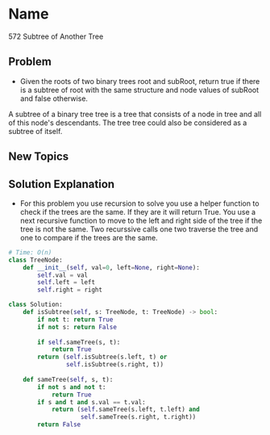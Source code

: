 # Name

572 Subtree of Another Tree

## Problem

* Given the roots of two binary trees root and subRoot, return true if there is a subtree of root with the same structure and node values of subRoot and false otherwise.

A subtree of a binary tree tree is a tree that consists of a node in tree and all of this node's descendants. The tree tree could also be considered as a subtree of itself.

## New Topics


## Solution Explanation

* For this problem you use recursion to solve you use a helper function to check if the trees are the same. If they are it will return True. You use a next recursive function to move to the left and right side of the tree if the tree is not the same. Two recurssive calls one two traverse the tree and one to compare if the trees are the same. 

```python
# Time: O(n)
class TreeNode:
    def __init__(self, val=0, left=None, right=None):
        self.val = val
        self.left = left
        self.right = right

class Solution:
    def isSubtree(self, s: TreeNode, t: TreeNode) -> bool:
        if not t: return True
        if not s: return False
        
        if self.sameTree(s, t):
            return True
        return (self.isSubtree(s.left, t) or
                self.isSubtree(s.right, t))
    
    def sameTree(self, s, t):
        if not s and not t:
            return True
        if s and t and s.val == t.val:
            return (self.sameTree(s.left, t.left) and
                    self.sameTree(s.right, t.right))
        return False